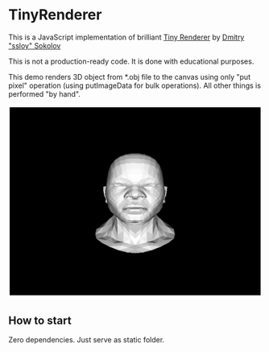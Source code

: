 # TinyRenderer

This is a JavaScript implementation of brilliant [Tiny Renderer](https://github.com/ssloy/tinyrenderer) by [Dmitry "ssloy" Sokolov](https://github.com/ssloy)

This is not a production-ready code. It is done with educational purposes.

This demo renders 3D object from *.obj file to the canvas using only "put pixel" operation
(using putImageData for bulk operations). All other things is performed "by hand".

![Render sample](https://github.com/Olegas/tiny-renderer/raw/master/doc/img.png)

## How to start

Zero dependencies. Just serve as static folder.